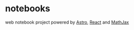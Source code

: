 # notebooks
web notebook project powered by [Astro](https://astro.build/), [React](https://react.dev/) and [MathJax](https://www.mathjax.org/)
